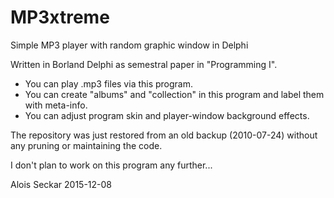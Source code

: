 # MP3xtreme
Simple MP3 player with random graphic window in Delphi

Written in Borland Delphi as semestral paper in "Programming I".

- You can play .mp3 files via this program. 
- You can create "albums" and "collection" in this program and label them with meta-info. 
- You can adjust program skin and player-window background effects.

The repository was just restored from an old backup (2010-07-24) without any pruning or maintaining the code.

I don't plan to work on this program any further...

Alois Seckar
2015-12-08
